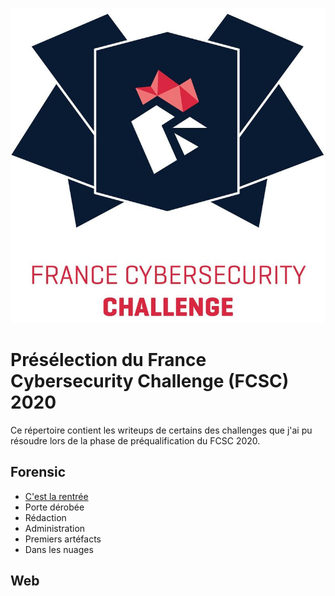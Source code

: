 ![FCSC 2020 LOGO](./logo.png)

#  Présélection du France Cybersecurity Challenge (FCSC) 2020

Ce répertoire contient les writeups de certains des challenges que j'ai pu résoudre lors de la phase de préqualification du FCSC 2020.



## Forensic

* [C'est la rentrée](./forensic/Académie%20de%20l'investigation/C'est%20la%20rentrée.md) 
* Porte dérobée 
* Rédaction
* Administration
* Premiers artéfacts
* Dans les nuages

## Web

